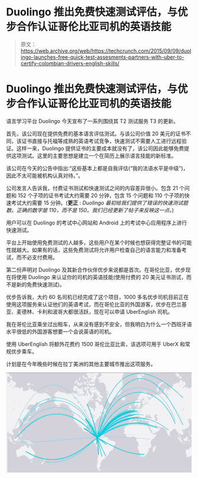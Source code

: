 # Duolingo 推出免费快速测试评估，与优步合作认证哥伦比亚司机的英语技能 

> 原文：<https://web.archive.org/web/https://techcrunch.com/2015/09/09/duolingo-launches-free-quick-test-assesments-partners-with-uber-to-certify-colombian-drivers-english-skills/>

# Duolingo 推出免费快速测试评估，与优步合作认证哥伦比亚司机的英语技能

语言学习平台 Duolingo 今天宣布了一系列围绕其 T2 测试服务 T3 的更新。

首先，该公司现在提供免费的基本语言评估测试。与该公司价值 20 美元的证书不同，该证书直接与托福等成熟的英语考试竞争，快速测试不需要人工进行远程验证。这样一来，Duolingo 提供证书的主要成本就没有了，该公司因此能够免费提供这项测试。这里的主要思想是建立一个在简历上展示语言技能的新标准。

该公司在今天的公告中指出:“这些基本上都是自我评估(“我的法语水平是中级”)，因此不太可能被机构认真对待。”。

公司发言人告诉我，付费证书测试和快速测试之间的内容差异很小。包含 21 个问题和 152 个子项的证书考试大约需要 20 分钟，包含 15 个问题和 110 个子项的快速考试大约需要 15 分钟。(**更正** : *Duolingo 最初给我们提供了错误的快速测试题数。正确的数字是 110，而不是 150。我们已经更新了帖子来反映这一点。*)

用户可以在 Duolingo 的考试中心网站和 Android 上的考试中心应用程序上进行快速测试。

平台上开始使用免费测试的人越多，这些用户在某个时候也想获得完整证书的可能性就越大。如果有的话，这些免费测试将允许用户检查自己的语言能力和准备考试，而不必支付费用。

第二份声明对 Duolingo 及其新合作伙伴优步来说都是首次。在哥伦比亚，优步现在将使用 Duolingo 来认证你的司机的英语技能(使用付费的 20 美元证书测试，而不是新的免费快速测试)。

优步告诉我，大约 60 名司机已经完成了这个项目，1000 多名优步司机目前正在使用这项服务来认证他们的英语考试，而在哥伦比亚的外国游客，优步在巴兰基亚、麦德林、卡利和波哥大都很活跃，现在可以申请 UberEnglish 司机。

我在哥伦比亚乘坐过出租车，从来没有感到不安全，但我明白为什么一个西班牙语水平很低的外国游客想要一个会说英语的司机。

使用 UberEnglish 将额外花费约 1500 哥伦比亚比索，该选项可用于 UberX 和常规优步乘车。

计划是在今年晚些时候在拉丁美洲的其他主要城市推出这项服务。

![pasted image 0 (2)](img/62b11d9e41a784fee52bea047b373cd7.png)